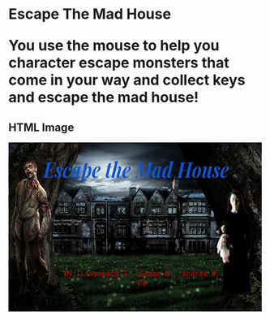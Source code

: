 <h1> Escape The Mad House</>
<p> You use the mouse to help you character escape monsters that come in your way and collect keys and escape the mad house! </p>
<h2>HTML Image</h2>
<img src="escape mad house bk.jpg" width="500" height="333">
